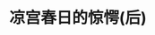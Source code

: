 ---
logo: images/novel/凉宫春日的惊愕后.jpg
title: 凉宫春日的惊愕(后)
subTitle: 《凉宫春日系列》轻小说的第十部，单行本共分前/后集2卷;初回限定版于2011年5月25日出版，通常版于6月15日在全球15个国家和地区同步发售

category: 正传小说

hasResource: true
downloadList:
  - intro: epub中文
    size: 8.1MB
    link: https://pan.baidu.com/s/13p29VyZF4K56xJfquaJpww
  - intro: txt中文
    size: 242KB
    link: https://pan.baidu.com/s/13p29VyZF4K56xJfquaJpww
  - intro: txt日文
    size: 1.8MB
    link: https://pan.baidu.com/s/13p29VyZF4K56xJfquaJpww
  - intro: mobi中文
    size: 8.3MB
    link: https://pan.baidu.com/s/13p29VyZF4K56xJfquaJpww
  - intro: pdf英文
    size: 3MB
    link: https://pan.baidu.com/s/13p29VyZF4K56xJfquaJpww
  - intro: jpg日文
    size: 133.5MB
    link: https://pan.baidu.com/s/13p29VyZF4K56xJfquaJpww
  - intro: 云盘 提取码:vxaa
    size: 
    link: https://pan.baidu.com/s/13p29VyZF4K56xJfquaJpww

downloadContent: |
  《凉宫春日的惊愕》是由日本小说家谷川流撰写、插画师伊东杂音负责插画的《凉宫春日系列》轻小说的第十部，单行本共分前、后集2卷；初回限定版于2011年5月25日出版，通常版于6月15日在全球15个国家和地区同步发售。《凉宫春日的惊愕》延续前作《凉宫春日的分裂》，在后集将世界分裂为α、β的事件告一段落。
  《凉宫春日的惊愕》（前、后集作一套计算）为初版发行量最高的轻小说作品，发行量为51万3000套。加上此前在日本发行的系列作书籍，总累计发行数量为800万册（《惊愕》前、后集分开计算为2册）。而截止2011年6月，系列小说与漫画已在世界15个国家和地区出版，累计销售量达到1640万部。在2015年11月，日本亚马逊在上线15周年纪念，官方公布了各类产品的销量排行，其中《凉宫春日的惊愕 初回限定版（附赠64页全彩特制小册子）》在轻小说门类中排名第一。<br><br>
  该作未被动画化。<br><br>
  PS：如果你拥有该资源的其他版本，也可向我们提交反馈。
---